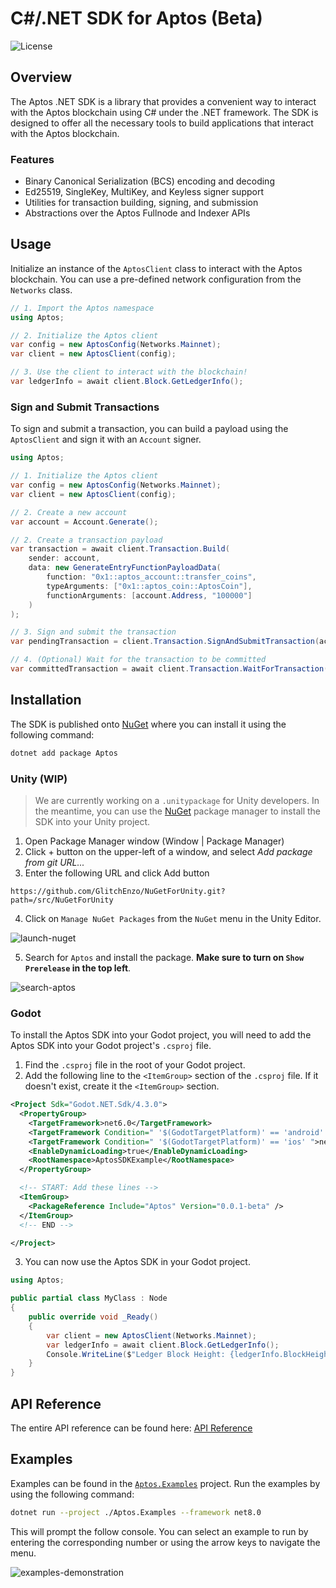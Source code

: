 # C#/.NET SDK for Aptos (Beta)

![License][github-license]

## Overview

The Aptos .NET SDK is a library that provides a convenient way to interact with the Aptos blockchain using C# under the .NET framework. The SDK is designed to offer all the necessary tools to build applications that interact with the Aptos blockchain.

### Features

- Binary Canonical Serialization (BCS) encoding and decoding
- Ed25519, SingleKey, MultiKey, and Keyless signer support
- Utilities for transaction building, signing, and submission
- Abstractions over the Aptos Fullnode and Indexer APIs

## Usage

Initialize an instance of the `AptosClient` class to interact with the Aptos blockchain. You can use a pre-defined network configuration from the `Networks` class.

```csharp
// 1. Import the Aptos namespace
using Aptos;

// 2. Initialize the Aptos client
var config = new AptosConfig(Networks.Mainnet);
var client = new AptosClient(config);

// 3. Use the client to interact with the blockchain!
var ledgerInfo = await client.Block.GetLedgerInfo();
```

### Sign and Submit Transactions

To sign and submit a transaction, you can build a payload using the `AptosClient` and sign it with an `Account` signer.

```csharp
using Aptos;

// 1. Initialize the Aptos client
var config = new AptosConfig(Networks.Mainnet);
var client = new AptosClient(config);

// 2. Create a new account
var account = Account.Generate();

// 2. Create a transaction payload
var transaction = await client.Transaction.Build(
    sender: account,
    data: new GenerateEntryFunctionPayloadData(
        function: "0x1::aptos_account::transfer_coins",
        typeArguments: ["0x1::aptos_coin::AptosCoin"],
        functionArguments: [account.Address, "100000"]
    )
);

// 3. Sign and submit the transaction
var pendingTransaction = client.Transaction.SignAndSubmitTransaction(account, transaction);

// 4. (Optional) Wait for the transaction to be committed
var committedTransaction = await client.Transaction.WaitForTransaction(pendingTransaction);
```

## Installation

The SDK is published onto [NuGet](https://www.nuget.org/packages/Aptos/) where you can install it using the following command:

```bash
dotnet add package Aptos
```

### Unity (WIP)

> We are currently working on a `.unitypackage` for Unity developers. In the meantime, you can use the [NuGet](https://github.com/GlitchEnzo/NuGetForUnity) package manager to install the SDK into your Unity project.

1. Open Package Manager window (Window | Package Manager)
2. Click + button on the upper-left of a window, and select *Add package from git URL...*
3. Enter the following URL and click Add button

```
https://github.com/GlitchEnzo/NuGetForUnity.git?path=/src/NuGetForUnity
```

4. Click on `Manage NuGet Packages` from the `NuGet` menu in the Unity Editor.

![launch-nuget](https://i.imgur.com/DSvM5BM.png)

5. Search for `Aptos`  and install the package. **Make sure to turn on `Show Prerelease` in the top left**.

![search-aptos](https://i.imgur.com/8UTvYtj.png)

### Godot

To install the Aptos SDK into your Godot project, you will need to add the Aptos SDK into your Godot project's `.csproj` file.

1. Find the `.csproj` file in the root of your Godot project.
2. Add the following line to the `<ItemGroup>` section of the `.csproj` file. If it doesn't exist, create it the `<ItemGroup>` section.

```xml
<Project Sdk="Godot.NET.Sdk/4.3.0">
  <PropertyGroup>
    <TargetFramework>net6.0</TargetFramework>
    <TargetFramework Condition=" '$(GodotTargetPlatform)' == 'android' ">net7.0</TargetFramework>
    <TargetFramework Condition=" '$(GodotTargetPlatform)' == 'ios' ">net8.0</TargetFramework>
    <EnableDynamicLoading>true</EnableDynamicLoading>
    <RootNamespace>AptosSDKExample</RootNamespace>
  </PropertyGroup>

  <!-- START: Add these lines -->
  <ItemGroup>
    <PackageReference Include="Aptos" Version="0.0.1-beta" />
  </ItemGroup>
  <!-- END -->

</Project>
```

3. You can now use the Aptos SDK in your Godot project.

```csharp
using Aptos;

public partial class MyClass : Node
{
    public override void _Ready()
    {
        var client = new AptosClient(Networks.Mainnet);
        var ledgerInfo = await client.Block.GetLedgerInfo();
        Console.WriteLine($"Ledger Block Height: {ledgerInfo.BlockHeight}");
    }
}
```

## API Reference

The entire API reference can be found here: [API Reference](https://aptos-labs.github.io/aptos-dotnet-sdk/)

## Examples 

Examples can be found in the [`Aptos.Examples`](https://github.com/aptos-labs/aptos-dotnet-sdk/tree/main/Aptos.Examples) project. Run the examples by using the following command:

```bash
dotnet run --project ./Aptos.Examples --framework net8.0
```

This will prompt the follow console. You can select an example to run by entering the corresponding number or using the arrow keys to navigate the menu.

![examples-demonstration](https://i.imgur.com/YS140Zb.png)

[github-license]: https://img.shields.io/github/license/aptos-labs/aptos-ts-sdk
